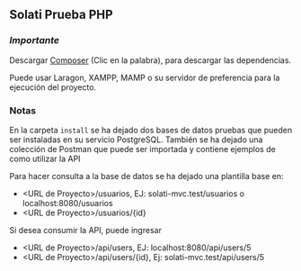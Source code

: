 ## Solati Prueba PHP

### _Importante_

Descargar [Composer](https://getcomposer.org/) (Clic en la palabra), para descargar las dependencias.

Puede usar Laragon, XAMPP, MAMP o su servidor de preferencia para la ejecución del proyecto.

### Notas

En la carpeta `install` se ha dejado dos bases de datos pruebas que pueden ser instaladas en su servicio PostgreSQL. También se ha dejado una colección de Postman que puede ser importada y contiene ejemplos de como utilizar la API

Para hacer consulta a la base de datos se ha dejado una plantilla base en:

* \<URL de Proyecto>/usuarios, EJ: solati-mvc.test/usuarios o  localhost:8080/usuarios
* \<URL de Proyecto>/usuarios/{id}

Si desea consumir la API, puede ingresar

* \<URL de Proyecto>/api/users, EJ: localhost:8080/api/users/5
* \<URL de Proyecto>/api/users/{id}, Ej: solati-mvc.test/api/users/5
